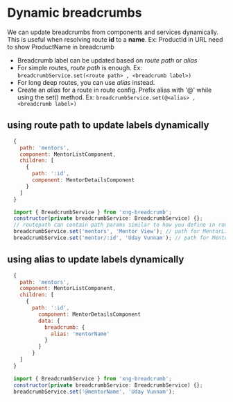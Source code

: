 # Dynamic breadcrumbs

We can update breadcrumbs from components and services dynamically. This is useful when resolving route **id** to a **name**. Ex: ProductId in URL need to show ProductName in breadcrumb

- Breadcrumb label can be updated based on _route path_ or _alias_
- For simple routes, _route path_ is enough. Ex: `breadcrumbService.set(<route path> , <breadcrumb label>)`
- For long deep routes, you can use _alias_ instead.
- Create an _alias_ for a route in route config. Prefix alias with '@' while using the set() method. Ex: `breadcrumbService.set(@<alias> , <breadcrumb label>)`

## using route path to update labels dynamically

```javascript
  {
    path: 'mentors',
    component: MentorListComponent,
    children: [
      {
        path: ':id',
        component: MentorDetailsComponent
      }
    ]
  }
```

```javascript
  import { BreadcrumbService } from 'xng-breadcrumb';
  constructor(private breadcrumbService: BreadcrumbService) {};
  // routepath can contain path params similar to how you define in routes
  breadcrumbService.set('mentors', 'Mentor View'); // path for MentorListComponent
  breadcrumbService.set('mentor/:id', 'Uday Vunnam'); // path for MentorDetailsComponent contains param (:id)
```

## using alias to update labels dynamically

```javascript
  {
    path: 'mentors',
    component: MentorListComponent,
    children: [
      {
        path: ':id',
          component: MentorDetailsComponent
          data: {
            breadcrumb: {
              alias: 'mentorName'
            }
          }
        }
    ]
  }
```

```javascript
  import { BreadcrumbService } from 'xng-breadcrumb';
  constructor(private breadcrumbService: BreadcrumbService) {};
  breadcrumbService.set('@mentorName', 'Uday Vunnam');

```
